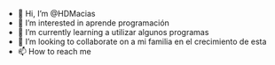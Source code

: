 - 👋 Hi, I’m @HDMacias
- 👀 I’m interested in aprende programación
- 🌱 I’m currently learning a utilizar algunos programas
- 💞️ I’m looking to collaborate on a mi familia en el crecimiento de esta
- 📫 How to reach me

<!---
HDMacias/HDMacias is a ✨ special ✨ repository because its `README.md` (this file) appears on your GitHub profile.
You can click the Preview link to take a look at your changes.
--->
